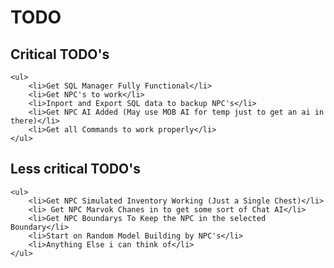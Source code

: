 # TODO

## Critical TODO's
	<ul>
		<li>Get SQL Manager Fully Functional</li>
		<li>Get NPC's to work</li>
		<li>Inport and Export SQL data to backup NPC's</li>
		<li>Get NPC AI Added (May use MOB AI for temp just to get an ai in there)</li>
		<li>Get all Commands to work properly</li>
	</ul>
## Less critical TODO's
	<ul>
		<li>Get NPC Simulated Inventory Working (Just a Single Chest)</li>
		<li> Get NPC Marvok Chanes in to get some sort of Chat AI</li>
		<li>Get NPC Boundarys To Keep the NPC in the selected Boundary</li>
		<li>Start on Random Model Building by NPC's</li>
		<li>Anything Else i can think of</li>
	</ul>